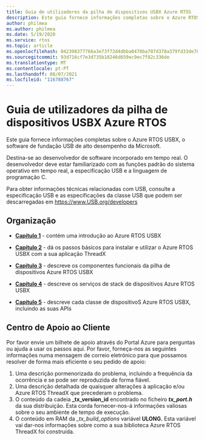 ```yaml
---
title: Guia de utilizadores da pilha de dispositivos USBX Azure RTOS
description: Este guia fornece informações completas sobre o Azure RTOS USBX, o software de fundação USB de alto desempenho da Microsoft
author: philmea
ms.author: philmea
ms.date: 5/19/2020
ms.service: rtos
ms.topic: article
ms.openlocfilehash: 042398377766a3e73f72d4dbba0478ba707d378a379fd33de7808675eb96f257
ms.sourcegitcommit: 93d716cf7e3d735b18246d659ec9ec7f82c336de
ms.translationtype: MT
ms.contentlocale: pt-PT
ms.lasthandoff: 08/07/2021
ms.locfileid: "116788767"
---
```

# <a name="azure-rtos-usbx-device-stack-user-guide"></a>Guia de utilizadores da pilha de dispositivos USBX Azure RTOS

Este guia fornece informações completas sobre o Azure RTOS USBX, o software de fundação USB de alto desempenho da Microsoft.

Destina-se ao desenvolvedor de software incorporado em tempo real. O desenvolvedor deve estar familiarizado com as funções padrão do sistema operativo em tempo real, a especificação USB e a linguagem de programação C.

Para obter informações técnicas relacionadas com USB, consulte a especificação USB e as especificações da classe USB que podem ser descarregadas em https://www.USB.org/developers

## <a name="organization"></a>Organização

- [**Capítulo 1**](usbx-device-stack-1.md) - contém uma introdução ao Azure RTOS USBX

- [**Capítulo 2**](usbx-device-stack-2.md) - dá os passos básicos para instalar e utilizar o Azure RTOS USBX com a sua aplicação ThreadX

- [**Capítulo 3**](usbx-device-stack-3.md) - descreve os componentes funcionais da pilha de dispositivos Azure RTOS USBX

- [**Capítulo 4**](usbx-device-stack-4.md) - descreve os serviços de stack de dispositivos Azure RTOS USBX

- [**Capítulo 5**](usbx-device-stack-5.md) - descreve cada classe de dispositivoS Azure RTOS USBX, incluindo as suas APIs

## <a name="customer-support-center"></a>Centro de Apoio ao Cliente

Por favor envie um bilhete de apoio através do Portal Azure para perguntas ou ajuda a usar os passos aqui. Por favor, forneça-nos as seguintes informações numa mensagem de correio eletrónico para que possamos resolver de forma mais eficiente o seu pedido de apoio:

1. Uma descrição pormenorizada do problema, incluindo a frequência da ocorrência e se pode ser reproduzida de forma fiável.
2. Uma descrição detalhada de quaisquer alterações à aplicação e/ou Azure RTOS ThreadX que precederam o problema.
3. O conteúdo da cadeia **_tx_version_id** encontrado no ficheiro **_tx_port.h_** da sua distribuição. Esta corda fornecer-nos-á informações valiosas sobre o seu ambiente de tempo de execução.
4. O conteúdo em RAM da *_tx_build_options* variável **ULONG.** Esta variável vai dar-nos informações sobre como a sua biblioteca Azure RTOS ThreadX foi construída.
